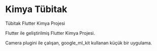 # Kimya Tübitak
Tübitak Flutter Kimya Projesi

Flutter ile geliştirilmiş Flutter Kimya Projesi.

Camera plugini ile çalışan, google_ml_kit kullanan küçük bir uygulama.

